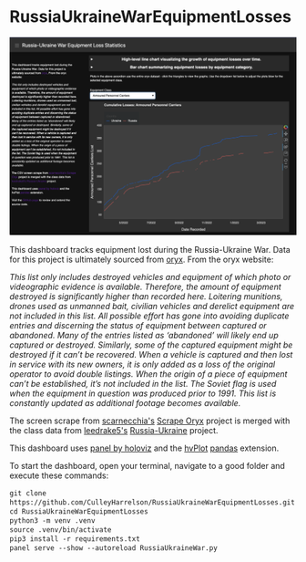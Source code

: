 # RussiaUkraineWarEquipmentLosses
![preview image](images/dashboard_screenshot1.png)

This dashboard tracks equipment lost during the Russia-Ukraine War. 
Data for this project is ultimately sourced from [oryx](https://www.oryxspioenkop.com/2022/02/attack-on-europe-documenting-equipment.html).
From the oryx website:

*This list only includes destroyed vehicles and equipment of which photo or videographic evidence is available. Therefore, the amount of equipment destroyed is significantly higher than recorded here. Loitering munitions, drones used as unmanned bait, civilian vehicles and derelict equipment are not included in this list. All possible effort has gone into avoiding duplicate entries and discerning the status of equipment between captured or abandoned. Many of the entries listed as ‘abandoned’ will likely end up captured or destroyed. Similarly, some of the captured equipment might be destroyed if it can’t be recovered. When a vehicle is captured and then lost in service with its new owners, it is only added as a loss of the original operator to avoid double listings. When the origin of a piece of equipment can’t be established, it’s not included in the list. The Soviet flag is used when the equipment in question was produced prior to 1991. This list is constantly updated as additional footage becomes available.*

The screen scrape from [scarnecchia's](https://github.com/scarnecchia) [Scrape Oryx](https://github.com/scarnecchia/scrape_oryx) project 
is merged with the class data from
[leedrake5's](https://github.com/leedrake5) [Russia-Ukraine](https://github.com/leedrake5/Russia-Ukraine) project.  

This dashboard uses [panel by holoviz](https://panel.holoviz.org/) and the [hvPlot](https://hvplot.holoviz.org/) [pandas](https://pandas.pydata.org/) extension.

To start the dashboard, open your terminal, navigate to a good folder and
execute these commands:

    git clone https://github.com/CulleyHarrelson/RussiaUkraineWarEquipmentLosses.git
    cd RussiaUkraineWarEquipmentLosses
    python3 -m venv .venv
    source .venv/bin/activate
    pip3 install -r requirements.txt
    panel serve --show --autoreload RussiaUkraineWar.py
